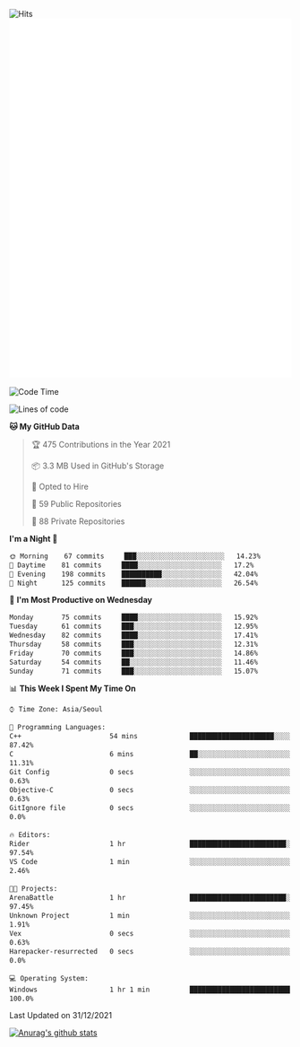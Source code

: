 ![Hits](https://hits.seeyoufarm.com/api/count/incr/badge.svg?url=https%3A%2F%2Fgithub.com%2Fkokose1234&count_bg=%2379C83D&title_bg=%23555555&icon=apple.svg&icon_color=%23E7E7E7&title=hits&edge_flat=false)
<br/>
![Metrics](https://github.com/kokose1234/kokose1234/blob/main/github-metrics.svg)

<!--START_SECTION:waka-->
![Code Time](http://img.shields.io/badge/Code%20Time-350%20hrs%2025%20mins-blue)

![Lines of code](https://img.shields.io/badge/From%20Hello%20World%20I%27ve%20Written-8%20Million%20lines%20of%20code-blue)

**🐱 My GitHub Data** 

> 🏆 475 Contributions in the Year 2021
 > 
> 📦 3.3 MB Used in GitHub's Storage 
 > 
> 💼 Opted to Hire
 > 
> 📜 59 Public Repositories 
 > 
> 🔑 88 Private Repositories  
 > 
**I'm a Night 🦉** 

```text
🌞 Morning    67 commits     ███░░░░░░░░░░░░░░░░░░░░░░   14.23% 
🌆 Daytime    81 commits     ████░░░░░░░░░░░░░░░░░░░░░   17.2% 
🌃 Evening    198 commits    ██████████░░░░░░░░░░░░░░░   42.04% 
🌙 Night      125 commits    ██████░░░░░░░░░░░░░░░░░░░   26.54%

```
📅 **I'm Most Productive on Wednesday** 

```text
Monday       75 commits     ████░░░░░░░░░░░░░░░░░░░░░   15.92% 
Tuesday      61 commits     ███░░░░░░░░░░░░░░░░░░░░░░   12.95% 
Wednesday    82 commits     ████░░░░░░░░░░░░░░░░░░░░░   17.41% 
Thursday     58 commits     ███░░░░░░░░░░░░░░░░░░░░░░   12.31% 
Friday       70 commits     ███░░░░░░░░░░░░░░░░░░░░░░   14.86% 
Saturday     54 commits     ██░░░░░░░░░░░░░░░░░░░░░░░   11.46% 
Sunday       71 commits     ███░░░░░░░░░░░░░░░░░░░░░░   15.07%

```


📊 **This Week I Spent My Time On** 

```text
⌚︎ Time Zone: Asia/Seoul

💬 Programming Languages: 
C++                      54 mins             █████████████████████░░░░   87.42% 
C                        6 mins              ██░░░░░░░░░░░░░░░░░░░░░░░   11.31% 
Git Config               0 secs              ░░░░░░░░░░░░░░░░░░░░░░░░░   0.63% 
Objective-C              0 secs              ░░░░░░░░░░░░░░░░░░░░░░░░░   0.63% 
GitIgnore file           0 secs              ░░░░░░░░░░░░░░░░░░░░░░░░░   0.0%

🔥 Editors: 
Rider                    1 hr                ████████████████████████░   97.54% 
VS Code                  1 min               ░░░░░░░░░░░░░░░░░░░░░░░░░   2.46%

🐱‍💻 Projects: 
ArenaBattle              1 hr                ████████████████████████░   97.45% 
Unknown Project          1 min               ░░░░░░░░░░░░░░░░░░░░░░░░░   1.91% 
Vex                      0 secs              ░░░░░░░░░░░░░░░░░░░░░░░░░   0.63% 
Harepacker-resurrected   0 secs              ░░░░░░░░░░░░░░░░░░░░░░░░░   0.0%

💻 Operating System: 
Windows                  1 hr 1 min          █████████████████████████   100.0%

```


 Last Updated on 31/12/2021
<!--END_SECTION:waka-->

[![Anurag's github stats](https://github-readme-stats.vercel.app/api?username=kokose1234&theme=dracula)](https://github.com/anuraghazra/github-readme-stats)



	
